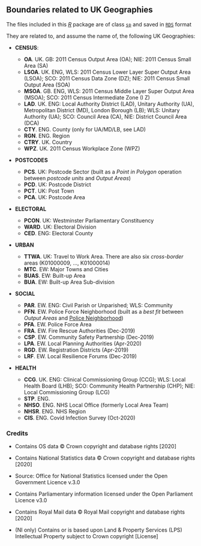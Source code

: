 ## Boundaries related to UK Geographies

The files included in this [*R*](https://cran.r-project.org/) package are of class [`sp`](https://cran.r-project.org/package=sp) and saved in [`RDS`](https://rstudio-education.github.io/hopr/dataio.html#r-files) format

They are related to, and assume the name of, the following UK Geographies:

- **CENSUS**:
   - **OA**.   UK.  GB: 2011 Census Output Area (OA); NIE: 2011 Census Small Area (SA)
   - **LSOA**. UK.  ENG, WLS: 2011 Census Lower Layer Super Output Area (LSOA); SCO: 2011 Census Data Zone (DZ); NIE: 2011 Census Small Output Area (SOA)
   - **MSOA**. GB.  ENG, WLS: 2011 Census Middle Layer Super Output Area (MSOA); SCO: 2011 Census Intermediate Zone (I Z)
   - **LAD**.  UK.  ENG: Local Authority District (LAD), Unitary Authority (UA), Metropolitan District (MD), London Borough (LB); WLS: Unitary Authority (UA); SCO: Council Area (CA), NIE: District Council Area (DCA) 
   - **CTY**.  ENG. County (only for UA/MD/LB, see LAD)
   - **RGN**.  ENG. Region
   - **CTRY**. UK.  Country
   - **WPZ**.  UK.  2011 Census Workplace Zone (WPZ)
   
 - **POSTCODES**
   - **PCS**. UK: Postcode Sector (built as a *Point in Polygon* operation between *postcode units* and *Output Areas*)
   - **PCD**. UK: Postcode District
   - **PCT**. UK: Post Town
   - **PCA**. UK: Postcode Area
   
 - **ELECTORAL**
   - **PCON**. UK:  Westminster Parliamentary Constituency
   - **WARD**. UK:  Electoral Division
   - **CED**.  ENG: Electoral County
   
 - **URBAN**
   - **TTWA**. UK: Travel to Work Area. There are also six *cross-border* areas (K01000009, ..., K01000014)
   - **MTC**.  EW: Major Towns and Cities
   - **BUAS**. EW: Built-up Area
   - **BUA**.  EW: Built-up Area Sub-division
   
 - **SOCIAL**
   - **PAR**. EW. ENG: Civil Parish or Unparished; WLS: Community
   - **PFN**. EW. Police Force Neighborhood (built as a *best fit* between *Output Areas* and [Police Neighborhood]())
   - **PFA**. EW. Police Force Area
   - **FRA**. EW. Fire Rescue Authorities (Dec-2019)
   - **CSP**. EW. Community Safety Partnership (Dec-2019)
   - **LPA**. EW. Local Planning Authorities (Apr-2020)
   - **RGD**. EW. Registration Districts (Apr-2019)
   - **LRF**. EW. Local Resilience Forums (Dec-2019)
 
 - **HEALTH**
   - **CCG**.  UK.  ENG: Clinical Commissioning Group (CCG); WLS: Local Health Board (LHB); SCO: Community Health Partnership (CHP); NIE: Local Commissioning Group (LCG) 
   - **STP**.  ENG.
   - **NHSO**. ENG. NHS Local Office (formerly Local Area Team)
   - **NHSR**. ENG. NHS Region
   - **CIS**.  ENG. Covid Infection Survey (Oct-2020)
   
 
### Credits

 - Contains OS data © Crown copyright and database rights [2020]

 - Contains National Statistics data © Crown copyright and database rights [2020]

 - Source: Office for National Statistics licensed under the Open Government Licence v.3.0

 - Contains Parliamentary information licensed under the Open Parliament Licence v3.0

 - Contains Royal Mail data © Royal Mail copyright and database rights [2020]

 - (NI only) Contains or is based upon Land & Property Services (LPS) Intellectual Property subject to Crown copyright [License]
 
